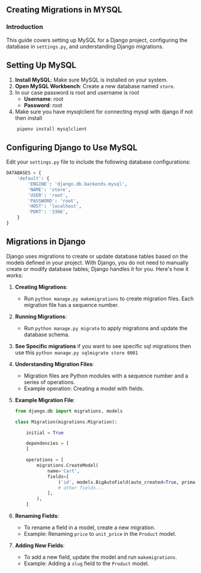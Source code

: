 ## Creating Migrations in MYSQL

### Introduction

This guide covers setting up MySQL for a Django project, configuring the database in `settings.py`, and understanding Django migrations.

## Setting Up MySQL

1. **Install MySQL**: Make sure MySQL is installed on your system.
2. **Open MySQL Workbench**: Create a new database named `store`.
3. In our case password is root and username is root
   - **Username**: root
   - **Password**: root
4. Make sure you have mysqlclient for connecting mysql with django if not then install
```python
    pipenv install mysqlclient
```

## Configuring Django to Use MySQL

Edit your `settings.py` file to include the following database configurations:

```python
DATABASES = {
    'default': {
        'ENGINE': 'django.db.backends.mysql',
        'NAME': 'store',
        'USER': 'root',
        'PASSWORD': 'root',
        'HOST': 'localhost',
        'PORT': '3306',
    }
}
```

## Migrations in Django

Django uses migrations to create or update database tables based on the models defined in your project. With Django, you do not need to manually create or modify database tables; Django handles it for you. Here's how it works:

1. **Creating Migrations**: 
   - Run `python manage.py makemigrations` to create migration files. Each migration file has a sequence number.

2. **Running Migrations**: 
   - Run `python manage.py migrate` to apply migrations and update the database schema.
3. **See Specific migrations** if you want to see specific sql migrations then use this `python manage.py sqlmigrate store 0001`

4. **Understanding Migration Files**:
   - Migration files are Python modules with a sequence number and a series of operations.
   - Example operation: Creating a model with fields.

5. **Example Migration File**:
   ```python
   from django.db import migrations, models

   class Migration(migrations.Migration):

       initial = True

       dependencies = [
       ]

       operations = [
           migrations.CreateModel(
               name='Cart',
               fields=[
                   ('id', models.BigAutoField(auto_created=True, primary_key=True, serialize=False, verbose_name='ID')),
                   # other fields...
               ],
           ),
       ]
   ```

6. **Renaming Fields**:
   - To rename a field in a model, create a new migration.
   - Example: Renaming `price` to `unit_price` in the `Product` model.

7. **Adding New Fields**:
   - To add a new field, update the model and run `makemigrations`.
   - Example: Adding a `slug` field to the `Product` model.

